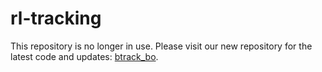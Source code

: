 # rl-tracking
This repository is no longer in use. Please visit our new repository for the latest code and updates: [btrack_bo](https://github.com/timsmsmsm/btrack_bo).
